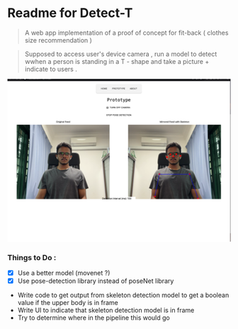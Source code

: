 # Readme for Detect-T

> A web app implementation of a proof of concept for fit-back ( clothes size recommendation )

> Supposed to access user's device camera , run a model to detect wwhen a person is standing in a T - shape and take a picture + indicate to users .

![Setting up DetectT](https://github.com/Collaboration95/DetectT/blob/main/images/posenet-setup.png?raw=true)

### Things to Do :

- [x] Use a better model (movenet ?)  
- [x] Use pose-detection library instead of poseNet library 
- Write code to get output from skeleton detection model to get a boolean value if the upper body is in frame
- Write UI to indicate that skeleton detection model is in frame
- Try to determine where in the pipeline this would go
